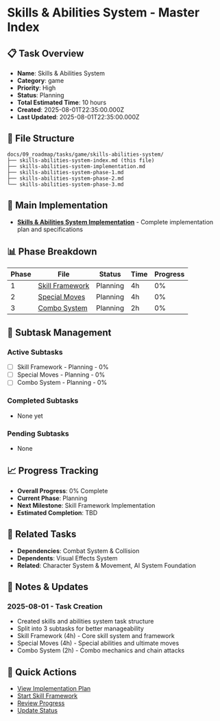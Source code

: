 # Skills & Abilities System - Master Index

## 📋 Task Overview
- **Name**: Skills & Abilities System
- **Category**: game
- **Priority**: High
- **Status**: Planning
- **Total Estimated Time**: 10 hours
- **Created**: 2025-08-01T22:35:00.000Z
- **Last Updated**: 2025-08-01T22:35:00.000Z

## 📁 File Structure
```
docs/09_roadmap/tasks/game/skills-abilities-system/
├── skills-abilities-system-index.md (this file)
├── skills-abilities-system-implementation.md
├── skills-abilities-system-phase-1.md
├── skills-abilities-system-phase-2.md
└── skills-abilities-system-phase-3.md
```

## 🎯 Main Implementation
- **[Skills & Abilities System Implementation](./skills-abilities-system-implementation.md)** - Complete implementation plan and specifications

## 📊 Phase Breakdown
| Phase | File | Status | Time | Progress |
|-------|------|--------|------|----------|
| 1 | [Skill Framework](./skills-abilities-system-phase-1.md) | Planning | 4h | 0% |
| 2 | [Special Moves](./skills-abilities-system-phase-2.md) | Planning | 4h | 0% |
| 3 | [Combo System](./skills-abilities-system-phase-3.md) | Planning | 2h | 0% |

## 🔄 Subtask Management
### Active Subtasks
- [ ] Skill Framework - Planning - 0%
- [ ] Special Moves - Planning - 0%
- [ ] Combo System - Planning - 0%

### Completed Subtasks
- None yet

### Pending Subtasks
- None

## 📈 Progress Tracking
- **Overall Progress**: 0% Complete
- **Current Phase**: Planning
- **Next Milestone**: Skill Framework Implementation
- **Estimated Completion**: TBD

## 🔗 Related Tasks
- **Dependencies**: Combat System & Collision
- **Dependents**: Visual Effects System
- **Related**: Character System & Movement, AI System Foundation

## 📝 Notes & Updates
### 2025-08-01 - Task Creation
- Created skills and abilities system task structure
- Split into 3 subtasks for better manageability
- Skill Framework (4h) - Core skill system and framework
- Special Moves (4h) - Special abilities and ultimate moves
- Combo System (2h) - Combo mechanics and chain attacks

## 🚀 Quick Actions
- [View Implementation Plan](./skills-abilities-system-implementation.md)
- [Start Skill Framework](./skills-abilities-system-phase-1.md)
- [Review Progress](#progress-tracking)
- [Update Status](#notes--updates) 